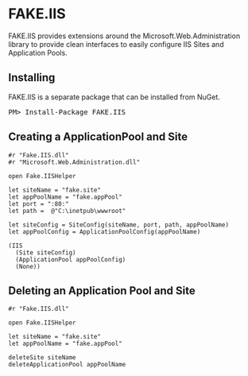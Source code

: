 # FAKE.IIS

FAKE.IIS provides extensions around the Microsoft.Web.Administration library to provide clean interfaces to easily configure IIS Sites and Application Pools.

## Installing

FAKE.IIS is a separate package that can be installed from NuGet.

<div class="row">
  <div class="span1"></div>
  <div class="span6">
      <pre>PM> Install-Package FAKE.IIS</pre>
    </div>
  </div>
  <div class="span1"></div>
</div>


## Creating a ApplicationPool and Site
    #r "Fake.IIS.dll"
    #r "Microsoft.Web.Administration.dll"

    open Fake.IISHelper

    let siteName = "fake.site"
    let appPoolName = "fake.appPool"
    let port = ":80:"
    let path =  @"C:\inetpub\wwwroot"

    let siteConfig = SiteConfig(siteName, port, path, appPoolName)
    let appPoolConfig = ApplicationPoolConfig(appPoolName)

    (IIS
      (Site siteConfig)
      (ApplicationPool appPoolConfig)
      (None))

## Deleting an Application Pool and Site
    #r "Fake.IIS.dll"

    open Fake.IISHelper

    let siteName = "fake.site"
    let appPoolName = "fake.appPool"

    deleteSite siteName
    deleteApplicationPool appPoolName
